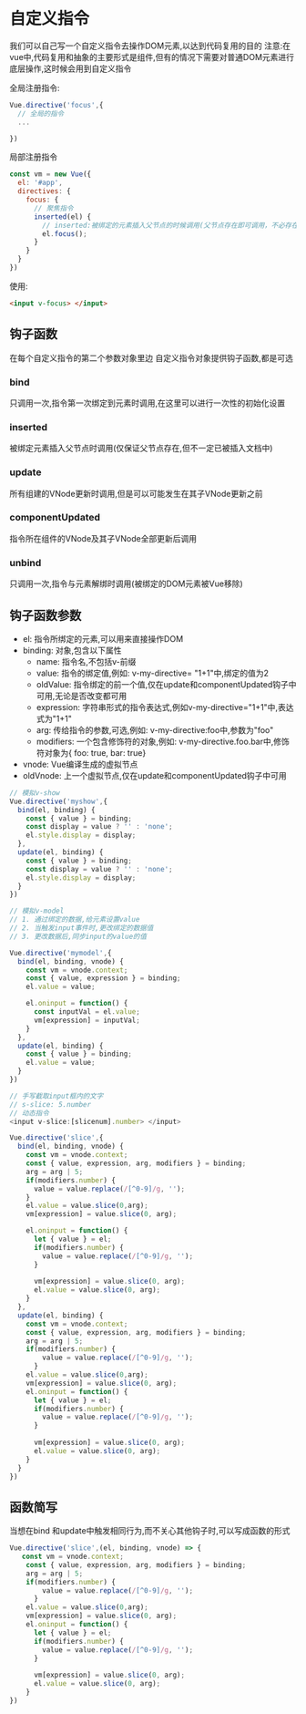 # 自定义指令

我们可以自己写一个自定义指令去操作DOM元素,以达到代码复用的目的
注意:在vue中,代码复用和抽象的主要形式是组件,但有的情况下需要对普通DOM元素进行底层操作,这时候会用到自定义指令

全局注册指令:
```js
Vue.directive('focus',{
  // 全局的指令
  ...

})
```


局部注册指令
```js
const vm = new Vue({
  el: '#app',
  directives: {
    focus: {
      // 聚焦指令
      inserted(el) {
        // inserted:被绑定的元素插入父节点的时候调用(父节点存在即可调用，不必存在document中)
        el.focus();
      }
    }
  }
})
```
使用: 
```html
<input v-focus> </input>
```

## 钩子函数
在每个自定义指令的第二个参数对象里边
自定义指令对象提供钩子函数,都是可选
### bind
只调用一次,指令第一次绑定到元素时调用,在这里可以进行一次性的初始化设置

### inserted
被绑定元素插入父节点时调用(仅保证父节点存在,但不一定已被插入文档中)

### update
所有组建的VNode更新时调用,但是可以可能发生在其子VNode更新之前

### componentUpdated
指令所在组件的VNode及其子VNode全部更新后调用

### unbind
只调用一次,指令与元素解绑时调用(被绑定的DOM元素被Vue移除)

## 钩子函数参数
- el: 指令所绑定的元素,可以用来直接操作DOM
- binding: 对象,包含以下属性
  - name: 指令名,不包括v-前缀
  - value: 指令的绑定值,例如: v-my-directive= "1+1"中,绑定的值为2
  - oldValue: 指令绑定的前一个值,仅在update和componentUpdated钩子中可用,无论是否改变都可用
  - expression: 字符串形式的指令表达式,例如v-my-directive="1+1"中,表达式为"1+1"
  - arg: 传给指令的参数,可选,例如: v-my-directive:foo中,参数为"foo"
  - modifiers: 一个包含修饰符的对象,例如: v-my-directive.foo.bar中,修饰符对象为{ foo: true, bar: true}
- vnode: Vue编译生成的虚拟节点
- oldVnode: 上一个虚拟节点,仅在update和componentUpdated钩子中可用

```js
// 模拟v-show 
Vue.directive('myshow',{
  bind(el, binding) { 
    const { value } = binding;
    const display = value ? '' : 'none';
    el.style.display = display;
  },
  update(el, binding) {
    const { value } = binding;
    const display = value ? '' : 'none';
    el.style.display = display;
  }
})

// 模拟v-model
// 1. 通过绑定的数据,给元素设置value
// 2. 当触发input事件时,更改绑定的数据值
// 3. 更改数据后,同步input的value的值

Vue.directive('mymodel',{
  bind(el, binding, vnode) {
    const vm = vnode.context;
    const { value, expression } = binding;
    el.value = value;

    el.oninput = function() {
      const inputVal = el.value;
      vm[expression] = inputVal;
    }
  },
  update(el, binding) {
    const { value } = binding;
    el.value = value;
  }
})

// 手写截取input框内的文字
// s-slice: 5.number
// 动态指令
<input v-slice:[slicenum].number> </input>

Vue.directive('slice',{
  bind(el, binding, vnode) {
    const vm = vnode.context;
    const { value, expression, arg, modifiers } = binding;
    arg = arg | 5;
    if(modifiers.number) {
      value = value.replace(/[^0-9]/g, '');
    }
    el.value = value.slice(0,arg);
    vm[expression] = value.slice(0, arg);

    el.oninput = function() {
      let { value } = el;
      if(modifiers.number) {
        value = value.replace(/[^0-9]/g, '');
      }
      
      vm[expression] = value.slice(0, arg);
      el.value = value.slice(0, arg);
    }
  },
  update(el, binding) {
    const vm = vnode.context;
    const { value, expression, arg, modifiers } = binding;
    arg = arg | 5;
    if(modifiers.number) {
        value = value.replace(/[^0-9]/g, '');
      }
    el.value = value.slice(0,arg);
    vm[expression] = value.slice(0, arg);
    el.oninput = function() {
      let { value } = el;
      if(modifiers.number) {
        value = value.replace(/[^0-9]/g, '');
      }
      
      vm[expression] = value.slice(0, arg);
      el.value = value.slice(0, arg);
    }
  }
})
```

## 函数简写
当想在bind 和update中触发相同行为,而不关心其他钩子时,可以写成函数的形式
```js
Vue.directive('slice',(el, binding, vnode) => {
   const vm = vnode.context;
    const { value, expression, arg, modifiers } = binding;
    arg = arg | 5;
    if(modifiers.number) {
        value = value.replace(/[^0-9]/g, '');
      }
    el.value = value.slice(0,arg);
    vm[expression] = value.slice(0, arg);
    el.oninput = function() {
      let { value } = el;
      if(modifiers.number) {
        value = value.replace(/[^0-9]/g, '');
      }
      
      vm[expression] = value.slice(0, arg);
      el.value = value.slice(0, arg);
    }
})

```